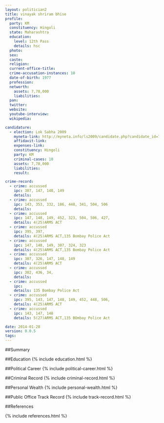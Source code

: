 ```yaml
---
layout: politician2
title: vinayak shriram bhise
profile: 
  party: KM
  constituency: Hingoli
  state: Maharashtra
  education: 
    level: 12th Pass
    details: hsc
  photo: 
  sex: 
  caste: 
  religion: 
  current-office-title: 
  crime-accusation-instances: 10
  date-of-birth: 1977
  profession: 
  networth: 
    assets: 7,78,000
    liabilities: 
  pan: 
  twitter: 
  website: 
  youtube-interview: 
  wikipedia: 

candidature: 
  - election: Lok Sabha 2009
    myneta-link: http://myneta.info/ls2009/candidate.php?candidate_id=769
    affidavit-link: 
    expenses-link: 
    constituency: Hingoli 
    party: KM
    criminal-cases: 10
    assets: 7,78,000
    liabilities: 
    result:  

crime-record: 
  - crime: accussed
    ipc: 307, 147, 148, 149
    details:  
  - crime: accussed
    ipc: 143, 353, 332, 186, 448, 341, 504, 506
    details:  
  - crime: accussed
    ipc: 147, 148, 149, 452, 323, 504, 506, 427,
    details: 4(25)ARMS ACT 
  - crime: accussed
    ipc: 395, 397,
    details: 4(25)ARMS ACT,135 Bombay Police Act 
  - crime: accussed
    ipc: 147, 148, 149, 307, 324, 323
    details: 4(25)ARMS ACT,135 Bombay Police Act 
  - crime: accussed
    ipc: 307, 326, 147, 148, 149
    details: 4(25)ARMS ACT 
  - crime: accussed
    ipc: 302, 436, 34,
    details:  
  - crime: accussed
    ipc: 
    details: 135 Bombay Police Act 
  - crime: accussed
    ipc: 395, 143, 147, 148, 149, 452, 448, 506,
    details: 4(25)ARMS ACT 
  - crime: accussed
    ipc: 143, 147, 148
    details: 5(27)ARMS ACT,135 BOmbay Police Act 

date: 2014-01-28
version: 0.0.5
tags: 
---
```

##Summary


##Education
{% include education.html %}


##Political Career
{% include political-career.html %}


##Criminal Record
{% include criminal-record.html %}


##Personal Wealth
{% include personal-wealth.html %}


##Public Office Track Record
{% include track-record.html %}


##References


{% include references.html %}